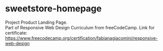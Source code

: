 # sweetstore-homepage
Project Product Landing Page.
<br>
Part of Responsive Web Design Curriculum from freeCodeCamp.
Link for certificate: https://www.freecodecamp.org/certification/fabianagiacomini/responsive-web-design
